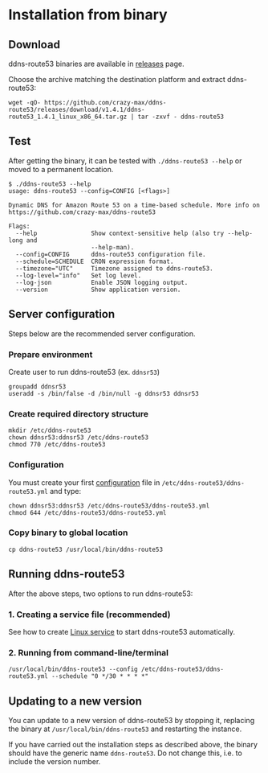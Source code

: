 # Installation from binary

## Download

ddns-route53 binaries are available in [releases](https://github.com/crazy-max/ddns-route53/releases) page.

Choose the archive matching the destination platform and extract ddns-route53:

```
wget -qO- https://github.com/crazy-max/ddns-route53/releases/download/v1.4.1/ddns-route53_1.4.1_linux_x86_64.tar.gz | tar -zxvf - ddns-route53
```

## Test

After getting the binary, it can be tested with `./ddns-route53 --help` or moved to a permanent location.

```
$ ./ddns-route53 --help
usage: ddns-route53 --config=CONFIG [<flags>]

Dynamic DNS for Amazon Route 53‎ on a time-based schedule. More info on
https://github.com/crazy-max/ddns-route53

Flags:
  --help               Show context-sensitive help (also try --help-long and
                       --help-man).
  --config=CONFIG      ddns-route53 configuration file.
  --schedule=SCHEDULE  CRON expression format.
  --timezone="UTC"     Timezone assigned to ddns-route53.
  --log-level="info"   Set log level.
  --log-json           Enable JSON logging output.
  --version            Show application version.
```

## Server configuration

Steps below are the recommended server configuration.

### Prepare environment

Create user to run ddns-route53 (ex. `ddnsr53`)

```
groupadd ddnsr53
useradd -s /bin/false -d /bin/null -g ddnsr53 ddnsr53
```

### Create required directory structure

```
mkdir /etc/ddns-route53
chown ddnsr53:ddnsr53 /etc/ddns-route53
chmod 770 /etc/ddns-route53
```

### Configuration

You must create your first [configuration](../configuration.md) file in `/etc/ddns-route53/ddns-route53.yml` and type:

```
chown ddnsr53:ddnsr53 /etc/ddns-route53/ddns-route53.yml
chmod 644 /etc/ddns-route53/ddns-route53.yml
```

### Copy binary to global location

```
cp ddns-route53 /usr/local/bin/ddns-route53
```

## Running ddns-route53

After the above steps, two options to run ddns-route53:

### 1. Creating a service file (recommended)

See how to create [Linux service](linux-service.md) to start ddns-route53 automatically.

### 2. Running from command-line/terminal

```
/usr/local/bin/ddns-route53 --config /etc/ddns-route53/ddns-route53.yml --schedule "0 */30 * * * *"
```

## Updating to a new version

You can update to a new version of ddns-route53 by stopping it, replacing the binary at `/usr/local/bin/ddns-route53` and restarting the instance.

If you have carried out the installation steps as described above, the binary should have the generic name `ddns-route53`. Do not change this, i.e. to include the version number.
